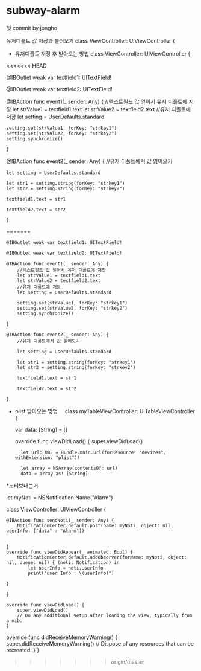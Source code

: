 # subway-alarm
첫 commit by jongho

유저디폴트 값 저장과 불러오기
class ViewController: UIViewController {

* 유저디폴트 저장 후 받아오는 방법
class ViewController: UIViewController {

<<<<<<< HEAD

@IBOutlet weak var textfield1: UITextField!

@IBOutlet weak var textfield2: UITextField!

@IBAction func event1(_ sender: Any) {
    //텍스트필드 값 얻어서 유저 디폴트에 저장
    let strValue1 = textfield1.text
    let strValue2 = textfield2.text
    //유저 디폴트에 저장
    let setting = UserDefaults.standard

    setting.set(strValue1, forKey: "strkey1")
    setting.set(strValue2, forKey: "strkey2")
    setting.synchronize()

    }

@IBAction func event2(_ sender: Any) {
    //유저 디폴트에서 값 읽어오기

    let setting = UserDefaults.standard

    let str1 = setting.string(forKey: "strkey1")
    let str2 = setting.string(forKey: "strkey2")
    
    textfield1.text = str1

    textfield2.text = str2

    }
=======
    
    
    @IBOutlet weak var textfield1: UITextField!
    
    @IBOutlet weak var textfield2: UITextField!
    
    @IBAction func event1(_ sender: Any) {
        //텍스트필드 값 얻어서 유저 디폴트에 저장
        let strValue1 = textfield1.text
        let strValue2 = textfield2.text
        //유저 디폴트에 저장
        let setting = UserDefaults.standard
        
        setting.set(strValue1, forKey: "strkey1")
        setting.set(strValue2, forKey: "strkey2")
        setting.synchronize()

    }
    
    @IBAction func event2(_ sender: Any) {
        //유저 디폴트에서 값 읽어오기
        
        let setting = UserDefaults.standard

        let str1 = setting.string(forKey: "strkey1")
        let str2 = setting.string(forKey: "strkey2")
        
        textfield1.text = str1
        
        textfield2.text = str2
        
    }
    
    
    
* plist 받아오는 방법    
    class myTableViewController: UITableViewController {

    var data: [String] = []
    
    
    
    
    
    
    
    
    
    
    
    override func viewDidLoad() {
        super.viewDidLoad()

        let url: URL = Bundle.main.url(forResource: "devices", withExtension: "plist")!
        
        let array = NSArray(contentsOf: url)
        data = array as! [String]


*노티보내는거

let myNoti = NSNotification.Name("Alarm")


class ViewController: UIViewController {

    @IBAction func sendNoti(_ sender: Any) {
        NotificationCenter.default.post(name: myNoti, object: nil, userInfo: ["data" : "Alarm"])
        
        
    }
    override func viewDidAppear(_ animated: Bool) {
        NotificationCenter.default.addObserver(forName: myNoti, object: nil, queue: nil) { (noti: Notification) in
            let userInfo = noti.userInfo
            print("user Info : \(userInfo)")
            
    }
    
    }
    
    override func viewDidLoad() {
        super.viewDidLoad()
        // Do any additional setup after loading the view, typically from a nib.
    }

   override func didReceiveMemoryWarning() {
        super.didReceiveMemoryWarning()
        // Dispose of any resources that can be recreated.
    }
}

>>>>>>> origin/master
